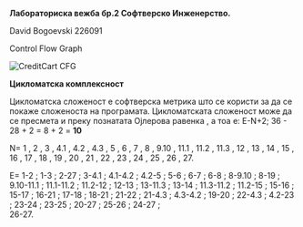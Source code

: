 **Лабораториска вежба бр.2 Софтверско Инженерство.**

David Bogoevski 226091

Control Flow Graph

![CreditCart CFG](https://github.com/AzureVolcano/SI_2024_lab2_226091/assets/163325967/e2ac83d3-76a9-4afa-b5f3-352f6db07e64)

**Цикломатска комплексност** 

Цикломатска сложеност е софтверска метрика што се користи за да се покаже сложеноста на програмата.
Цикломатската сложеност може да се пресмета и преку познатата Ојлерова равенка , а тоа е:
E-N+2;
36 - 28 + 2 
= 8 + 2 = **10**

N= 1 , 2 , 3 , 4.1 , 4.2 , 4.3 , 5 , 6 , 7 , 8 , 9.10 , 11.1 , 11.2 , 11.3 , 12 , 13 , 14 , 15 , 16 , 17 , 18 , 19 , 20 , 21 , 22 , 23 , 24 , 25 , 26 , 27.                                             

E= 1-2 ; 1-3 ; 2-27 ; 3-4.1 ; 4.1-4.2 ; 4.2-5 ; 5-6 ; 6-7 ; 6-8 ; 8-9.10 ; 8-19 ; 9.10-11.1 ; 11.1-11.2 ; 11.2-12 ; 12-13 ; 13-11.3 ; 13-14 ; 11.3-11.2 ; 11.2-15 ; 15-16 ; 15-17 ; 16-21 ; 17-18 ; 18-21 ; 21-22 ; 21-4.3 ; 4.3-4.2 ; 19-20 ; 22-4.3 ; 4.2-23 ; 23-24 ; 23-25 ; 20-27 ; 25-26 ; 24-27 ;         
26-27.
    

